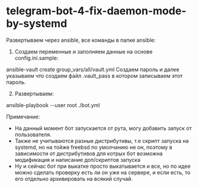 # telegram-bot-4-fix-daemon-mode-by-systemd

Развертываем через ansible, все команды в папке ansible:

1) Создаем переменные и заполняем данные на основе config.ini.sample:

ansible-vault create group_vars/all/vault.yml
Создаем пароль и далее указываем что создаем файл .vault_pass в котором записываем этот пароль.

2) Развертываем:

ansible-playbook --user root ./bot.yml

Примечание: 
- На данный момент бот запускается от рута, могу добавить запуск от пользователя.
- Также не учитываются разные дистрибутивы, т.е скрипт запуска на systemd, но на тойже freebsd по умолчанию не он, поэтому в зависимости от дистрибутивов для котрых бот возможна модификация и написание доп/скриптов запуска
- Ну и сейчас бот при выкатке просто выкатывается и все, но по идее можно сделать проверку есть ли он уже на сервере, и если есть, то его отдельно архивировать на всякий случай.